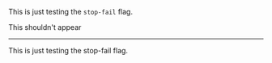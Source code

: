 This is just testing the `stop-fail` flag.

<r stop-fail/>

This shouldn't appear

-----

This is just testing the stop-fail flag.